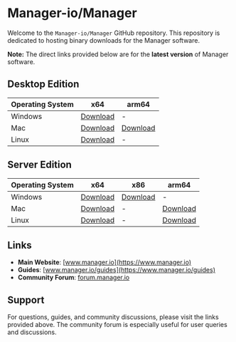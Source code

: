 # Manager-io/Manager

Welcome to the `Manager-io/Manager` GitHub repository. This repository is dedicated to hosting binary downloads for the Manager software.

**Note:** The direct links provided below are for the **latest version** of Manager software.

## Desktop Edition

| Operating System | x64                                      | arm64                                    |
|------------------|------------------------------------------|------------------------------------------|
| Windows          | [Download](https://github.com/Manager-io/Manager/releases/latest/download/Manager-win-x64.msi) | -                                        |
| Mac              | [Download](https://github.com/Manager-io/Manager/releases/latest/download/Manager-osx-x64.dmg) | [Download](https://github.com/Manager-io/Manager/releases/latest/download/Manager-osx-arm64.dmg) |
| Linux            | [Download](https://github.com/Manager-io/Manager/releases/latest/download/Manager-linux-x64.AppImage) | -                                        |

## Server Edition

| Operating System | x64                                                    | x86                                           | arm64                                              |
|------------------|--------------------------------------------------------|-----------------------------------------------|----------------------------------------------------|
| Windows          | [Download](https://github.com/Manager-io/Manager/releases/latest/download/ManagerServer-win-x64.zip) | [Download](https://github.com/Manager-io/Manager/releases/latest/download/ManagerServer-win-x86.zip) | - 
| Mac              | [Download](https://github.com/Manager-io/Manager/releases/latest/download/ManagerServer-osx-x64.zip) | -                                             | [Download](https://github.com/Manager-io/Manager/releases/latest/download/ManagerServer-osx-arm64.zip) |                                             |
| Linux            | [Download](https://github.com/Manager-io/Manager/releases/latest/download/ManagerServer-linux-x64.tar.gz) | -                                             | [Download](https://github.com/Manager-io/Manager/releases/latest/download/ManagerServer-linux-arm64.tar.gz) |

## Links

- **Main Website**: [www.manager.io](https://www.manager.io)
- **Guides**: [www.manager.io/guides](https://www.manager.io/guides)
- **Community Forum**: [forum.manager.io](https://forum.manager.io)

## Support

For questions, guides, and community discussions, please visit the links provided above. The community forum is especially useful for user queries and discussions.
